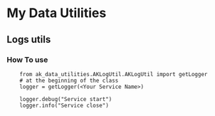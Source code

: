 # My Data Utilities 

## Logs utils
### How To use 

	


```
	from ak_data_utilities.AKLogUtil.AKLogUtil import getLogger
	# at the beginning of the class 
	logger = getLogger(<Your Service Name>)

	logger.debug("Service start")
	logger.info("Service close")

```